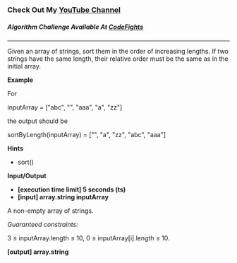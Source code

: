 ### Check Out My [YouTube Channel](https://www.youtube.com/@golbargnet)

##### Algorithm Challenge Available At [CodeFights](https://codefights.com/arcade/code-arcade/sorting-outpost/QQB7f8ouAqY6jf7xi)
---
Given an array of strings, sort them in the order of increasing lengths. If two strings have the same length, their relative order must be the same as in the initial array.

**Example**

For

inputArray = ["abc", "", "aaa", "a", "zz"]

the output should be

sortByLength(inputArray) = ["", "a", "zz", "abc", "aaa"]

**Hints**
-   sort()

**Input/Output**

- **[execution time limit] 5 seconds (ts)**
- **[input] array.string inputArray**

A non-empty array of strings.

*Guaranteed constraints:*

3 ≤ inputArray.length ≤ 10,
0 ≤ inputArray[i].length ≤ 10.

**[output] array.string**